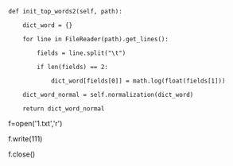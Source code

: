     def init_top_words2(self, path):

        dict_word = {}

        for line in FileReader(path).get_lines():

            fields = line.split("\t")

            if len(fields) == 2:

                dict_word[fields[0]] = math.log(float(fields[1]))

        dict_word_normal = self.normalization(dict_word)

        return dict_word_normal





f=open('1.txt','r')

f.write(111)

f.close()